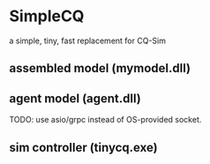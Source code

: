 # SimpleCQ

a simple, tiny, fast replacement for CQ-Sim

## assembled model (mymodel.dll)

## agent model (agent.dll)

TODO: use asio/grpc instead of OS-provided socket.

## sim controller (tinycq.exe)

